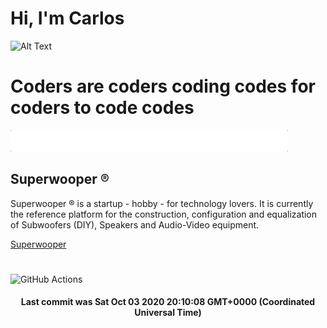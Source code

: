 # Hi, I'm Carlos

![Alt Text](https://github.com/E2517/e2517/blob/master/images/background.gif)

# Coders are coders coding codes for coders to code codes

![Alt Text](https://github.com/E2517/e2517/blob/master/images/welcome.gif)

## Superwooper ®

Superwooper ® is a startup - hobby - for technology lovers. It is currently the reference platform for the construction, configuration and equalization of Subwoofers (DIY), Speakers and Audio-Video equipment.

[Superwooper](http://www.superwooper.com)

#

![GitHub Actions](https://github.com/E2517/e2517/workflows/GitHub%20Actions/badge.svg)

<h4 align="center">Last commit was Sat Oct 03 2020 20:10:08 GMT+0000 (Coordinated Universal Time)</h4>
